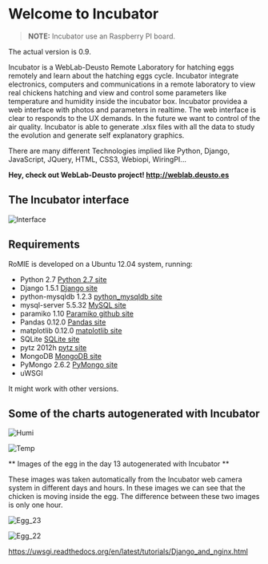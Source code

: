 # Welcome to Incubator #

> **NOTE:** Incubator use an Raspberry PI board.

The actual version is 0.9.

Incubator is a WebLab-Deusto Remote Laboratory for hatching eggs remotely and learn about the hatching eggs cycle. Incubator integrate electronics, computers and communications in a remote laboratory to view real chickens hatching and view and control some parameters like temperature and humidity inside the incubator box. Incubator providea a web interface with photos and parameters in realtime. The web interface is clear to responds to the UX demands.
In the future we want to control of the air quality. 
Incubator is able to generate .xlsx files with all the data to study the evolution and generate self explanatory graphics.

There are many different Technologies implied like Python, Django, JavaScript, JQuery, HTML, CSS3, Webiopi, WiringPI...

**Hey, check out WebLab-Deusto project! <http://weblab.deusto.es>**

## The Incubator interface ##

![Interface](https://raw.github.com/gmartinvela/Incubator/master/Incubator/static/img/incubator_home.png)

## Requirements ##

RoMIE is developed on a Ubuntu 12.04 system, running:

   * Python 2.7  [Python 2.7 site](http://docs.python.org/2/)
   * Django 1.5.1  [Django site](https://www.djangoproject.com/‎)
   * python-mysqldb 1.2.3  [python_mysqldb site](http://mysql-python.sourceforge.net/MySQLdb.html)
   * mysql-server 5.5.32  [MySQL site](http://www.mysql.com)
   * paramiko 1.10  [Paramiko github site](https://github.com/paramiko/paramiko)
   * Pandas 0.12.0  [Pandas site](http://pandas.pydata.org/)
   * matplotlib 0.12.0  [matplotlib site](http://matplotlib.org/)
   * SQLite  [SQLite site](http://www.sqlite.org/)
   * pytz 2012h [pytz site](http://pytz.sourceforge.net/)
   * MongoDB [MongoDB site](http://mongodb.org/)
   * PyMongo 2.6.2 [PyMongo site](http://http://api.mongodb.org/python/current/index.html/)
   * uWSGI

It might work with other versions.

## Some of the charts autogenerated with Incubator ##

![Humi](https://raw.github.com/gmartinvela/Incubator/master/Incubator/static/data/web_humis_138175771495.png)

![Temp](https://raw.github.com/gmartinvela/Incubator/master/Incubator/static/data/web_temps_138166136748.png)

** Images of the egg in the day 13 autogenerated with Incubator **

These images was taken automatically from the Incubator web camera system in different days and hours. In these images we can see that the chicken is moving inside the egg. The difference between these two images is only one hour.

![Egg_23](https://raw.github.com/gmartinvela/Incubator/master/Incubator/static/egg_programmed_images/image_1_20131013230003.jpg)

![Egg_22](https://github.com/gmartinvela/Incubator/blob/master/Incubator/static/egg_programmed_images/image_1_20131013220003.jpg)







https://uwsgi.readthedocs.org/en/latest/tutorials/Django_and_nginx.html
